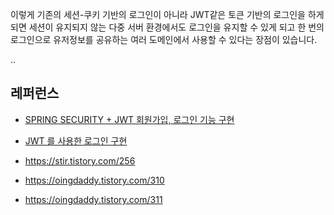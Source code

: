 이렇게 기존의 세션-쿠키 기반의 로그인이 아니라 JWT같은 토큰 기반의 로그인을 하게 되면 세션이 유지되지 않는 다중 서버 환경에서도 로그인을 유지할 수 있게 되고 한 번의 로그인으로 유저정보를 공유하는 여러 도메인에서 사용할 수 있다는 장점이 있습니다.


..

## 레퍼런스 ##

* [SPRING SECURITY + JWT 회원가입, 로그인 기능 구현](https://webfirewood.tistory.com/115)

* [JWT 를 사용한 로그인 구현](https://llshl.tistory.com/28)

* https://stir.tistory.com/256

* https://oingdaddy.tistory.com/310

* https://oingdaddy.tistory.com/311

